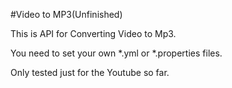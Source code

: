 #Video to MP3(Unfinished)

This is API for Converting Video to Mp3.

You need to set your own *.yml or *.properties files.

Only tested just for the Youtube so far.
